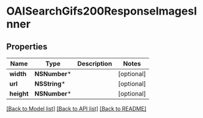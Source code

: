 # OAISearchGifs200ResponseImagesInner

## Properties
Name | Type | Description | Notes
------------ | ------------- | ------------- | -------------
**width** | **NSNumber*** |  | [optional] 
**url** | **NSString*** |  | [optional] 
**height** | **NSNumber*** |  | [optional] 

[[Back to Model list]](../README.md#documentation-for-models) [[Back to API list]](../README.md#documentation-for-api-endpoints) [[Back to README]](../README.md)


